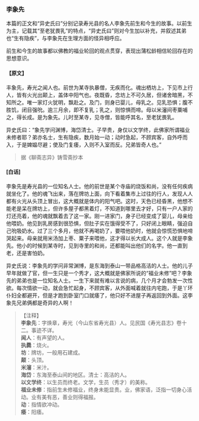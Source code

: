 <script type="text/javascript">
    var head = document.getElementsByTagName('head')[0];
    cssURL = '/public/liao.css';
    linkTag = document.createElement('link');
    linkTag.href = cssURL;
    linkTag.setAttribute('type','text/css');
    linkTag.setAttribute('rel','stylesheet');
    head.appendChild(linkTag);
</script>
### 李象先

本篇的正文和“异史氏曰”分别记录寿光县的名人李象先前生和今生的故事。以前生为主，记载其“至老犹畏乳”的特点，“异史氏曰”则对今生加以补充，并叙述其弟也“生有隐疾”，与李象先在生理方面的怪异相呼应。

前生和今生的故事都以佛教的福业轮回的观点贯穿，表现出蒲松龄相信轮回存在的思想意识。

#### 【原文】
<section>
丰象先，寿光之闻人也。前世为某寺执暴僧，无疾而化。魂出栖坊上，下见市上行人，皆有火光出颠上，盖体中阳气也。夜既昏，念坊上不可久居，但诸舍暗黑，不知所之。唯一家灯火犹明，飘赴之。及门，则身已婴儿，母乳之。见乳恐惧；腹不胜饥，闭目强吮。逾三月余，即不复乳；乳之，则惊惧而啼。母以米瀋间枣粟哺之，得长成。是为象先。儿时至某寺，见寺僧，皆能呼其名，至老犹畏乳。

异史氏曰：“象先学问渊博，海岱清士。子早贵，身仅以文学终，此佛家所谓福业未修者耶？弟亦名士，生有隐疾，数月始一动；动时急起，不顾宾客，自外呼而入，于是婢媪尽避；使及门复痿，入则不入室而反。兄弟皆奇人也。”

</section>

> 据《聊斋志异》铸雪斋抄本

#### [白话]
<aside>

李象先是寿光县的一位知名人士。他的前世是某个寺庙的烧饭和尚，没有任何疾病就坐化了。他的魂飞出来，落在牌坊上面，向下看着集市上过往的行人，发现人人都有火光从头顶上冒出，这大概就是体内的阳气吧。这时，天色已经昏黑，他想不能老是呆在牌坊上，但许多屋子都黑着灯，不知道到哪里去才好，只有一户人家的灯还亮着，他的魂就飘着去了这一家。刚一进家门，身子已经变成了婴儿，母亲给他喂奶。他见到乳房感到很恐惧，但肚子实在饿得受不了，只好闭上眼睛，强迫自己吮吸奶水。过了三个多月，他就不再喝奶了，要喂他奶时，他就会惊慌恐惧地啼哭起来。母亲就用米汤加上枣、粟子来喂他，这才得以长大成人。这个人就是李象先。他小的时候到某寺时，见到寺里的和尚，还都能叫出他们的名字。他一直到老，还是害怕奶。

异史氏说：李象先的学问非常渊博，是东海到泰山一带品格高洁的人士。他的儿子早年就做了官，但一生只是一个秀才，这大概就是佛家所说的“福业未修”吧？李象先的弟弟也是一位知名人士。一生下来就有难以言说的病，几个月才会勃发一次性欲。每次情欲一动，就会急忙起身，不顾宾客，从外面喊着就往内宅跑，于是丫环仆妇全都避开，但是才跑到卧室门口就痿了，他只好不进屋子再返回到外面。这李象先兄弟俩都是奇异的人啊！

</aside>

> 【注释】  
<b>李象先</b>：字焕章，寿光（今山东省寿光县）人。见民国《寿光县志》卷十二。事迹不详。  
<b>闻人</b>：有声望的人。  
<b>执爨</b>：烧火。  
<b>坊</b>：牌坊，一般用石建成。  
<b>颠</b>：头顶。  
<b>米瀋</b>：米汁。  
<b>海岱</b>：东海至泰山间的地区。清士：高洁的人。  
<b>以文学终</b>：以生员而终老。文学，生员（秀才）的美称。  
<b>福业未修</b>：指前生未修福业，终身未能显贵。业，佛家语，泛指一切身心活动。业有美有恶，善业则得福报。  
<b>动</b>：指情欲冲动。  
<b>痿</b>：阳痿。  
